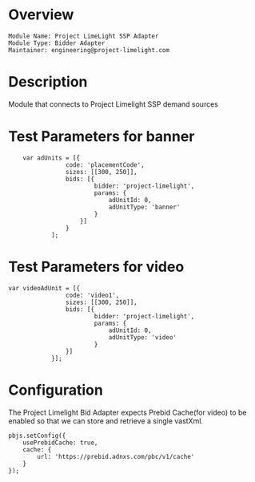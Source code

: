 # Overview

```
Module Name: Project LimeLight SSP Adapter
Module Type: Bidder Adapter
Maintainer: engineering@project-limelight.com
```

# Description

Module that connects to Project Limelight SSP demand sources

# Test Parameters for banner
```
    var adUnits = [{
                code: 'placementCode',
                sizes: [[300, 250]],
                bids: [{
                        bidder: 'project-limelight',
                        params: {
                            adUnitId: 0,
                            adUnitType: 'banner'
                        }
                    }]
                }
            ];
```

# Test Parameters for video
```
var videoAdUnit = [{
                code: 'video1',
                sizes: [[300, 250]],
                bids: [{
                        bidder: 'project-limelight',
                        params: {
                            adUnitId: 0,
                            adUnitType: 'video'
                        }
                }]
            }];
```

# Configuration

The Project Limelight Bid Adapter expects Prebid Cache(for video) to be enabled so that we can store and retrieve a single vastXml.

```
pbjs.setConfig({
    usePrebidCache: true,
    cache: {
        url: 'https://prebid.adnxs.com/pbc/v1/cache'
    }
});
```
